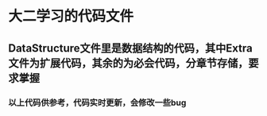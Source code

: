 # 大二学习的代码文件

## DataStructure文件里是数据结构的代码，其中Extra文件为扩展代码，其余的为必会代码，分章节存储，要求掌握

### 以上代码供参考，代码实时更新，会修改一些bug

